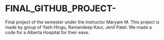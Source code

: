 # FINAL_GITHUB_PROJECT-
Final project of the semester under the instructor Maryam M. This project is made by group of Yash Hingu, Ramandeep Kaur, Jenil Patel. We made a code for a Alberta Hospital for their ease.
